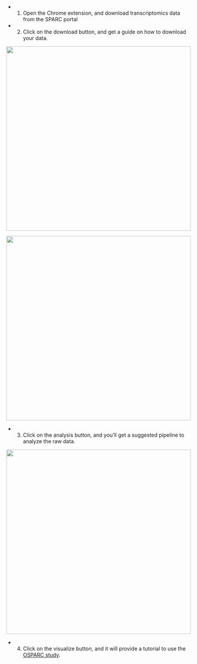 
- 1) Open the Chrome extension, and download transcriptomics data from the SPARC portal 
- 2) Click on the download button, and get a guide on how to download your data.

<p align="center">
  <img src="https://github.com/SPARC-FAIR-Codeathon/Transcriptomic_oSPARC/blob/pngs/Picture1.png" width="500"/>
</p>
<p align="center">
  <img src="https://github.com/SPARC-FAIR-Codeathon/Transcriptomic_oSPARC/blob/pngs/Picture2.png" width="500"/>
</p>

- 3) Click on the analysis button, and you’ll get a suggested pipeline to analyze the raw data.
<p align="center">
  <img src="https://github.com/SPARC-FAIR-Codeathon/Transcriptomic_oSPARC/blob/pngs/Picture3.png" width="500"/>
</p>

- 4) Click on the visualize button, and it will provide a tutorial to use the [OSPARC study](https://osparc.io/).


